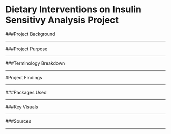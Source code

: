# Dietary Interventions on Insulin Sensitivy Analysis Project
###Project Background
________________________________________

###Project Purpose
________________________________________

###Terminology Breakdown
________________________________________

#Project Findings
________________________________________

###Packages Used
________________________________________

###Key Visuals 
________________________________________

###Sources
________________________________________